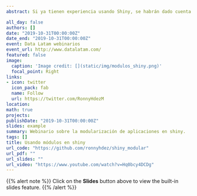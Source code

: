 ```yaml
---
abstract: Si ya tienen experiencia usando Shiny, se habrán dado cuenta que una  

all_day: false
authors: []
date: "2019-10-31T00:00:00Z"
date_end: "2019-10-31T00:00:00Z"
event: Data Latam webinarios
event_url: http://www.datalatam.com/
featured: false
image:
  caption: 'Image credit: [](static/img/modulos_shiny.png)'
  focal_point: Right
links:
- icon: twitter
  icon_pack: fab
  name: Follow
  url: https://twitter.com/RonnyHdezM
location: 
math: true
projects:
publishDate: "2019-10-31T00:00:00Z"
slides: example
summary: Webinario sobre la modularización de aplicaciones en shiny.
tags: []
title: Usando módulos en shiny
url_code: "https://github.com/ronnyhdez/shiny_modular"
url_pdf: ""
url_slides: ""
url_video: "https://www.youtube.com/watch?v=Hq0bcy4DCDg"
---
```


{{% alert note %}}
Click on the **Slides** button above to view the built-in slides feature.
{{% /alert %}}

